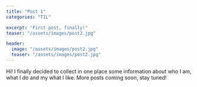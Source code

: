 ```yaml
---
title: "Post 1"
categories: "TIL"

excerpt: "First post, finally!"
teaser: "/assets/images/post2.jpg"

header:
  image: "/assets/images/post2.jpg"
  teaser: "/assets/images/post2.jpg"
---
```


Hi! I finally decided to collect in one place some information about who I am, what I do and my what I like.
More posts coming soon, stay tuned!